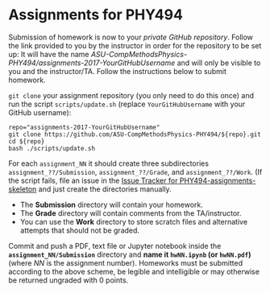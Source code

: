 # Assignments for PHY494


Submission of homework is now to your *private GitHub
repository*. Follow the link provided to you by the instructor in
order for the repository to be set up: It will have the name
*ASU-CompMethodsPhysics-PHY494/assignments-2017-YourGitHubUsername*
and will only be visible to you and the instructor/TA. Follow the
instructions below to submit homework.

`git clone` your assignment repository (you only need to do this once)
and run the script `scripts/update.sh` (replace `YourGitHubUsername`
with your GitHub username):
```
repo="assignments-2017-YourGitHubUsername"
git clone https://github.com/ASU-CompMethodsPhysics-PHY494/${repo}.git
cd ${repo}
bash ./scripts/update.sh 
```

For each `assignment_NN` it should create three subdirectories
`assignment_??/Submission`, `assignment_??/Grade`, and
`assignment_??/Work`. (If the script fails, file an issue in the
[Issue Tracker for PHY494-assignments-skeleton](https://github.com/ASU-CompMethodsPhysics-PHY494/PHY494-assignments-skeleton/issues)
and just create the directories manually.

* The **Submission** directory will contain your homework.
* The **Grade** directory will contain comments from the
  TA/instructor.
* You can use the **Work** directory to store scratch files and
  alternative attempts that should not be graded.

Commit and push a PDF, text file or Jupyter notebook inside the
**`assignment_NN/Submission`** directory and **name it `hwNN.ipynb` (or
`hwNN.pdf`)** (where *NN* is the assignment number).  Homeworks must
be submitted according to the above scheme, be legible and
intelligible or may otherwise be returned ungraded with 0 points.



